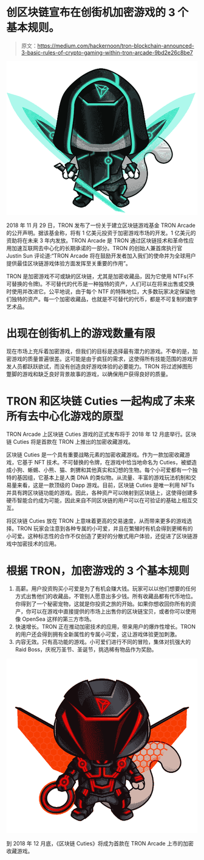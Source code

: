 # 创区块链宣布在创街机加密游戏的 3 个基本规则。

> 原文：<https://medium.com/hackernoon/tron-blockchain-announced-3-basic-rules-of-crypto-gaming-within-tron-arcade-9bd2e26c8be7>

![](img/f6bfcd8b59aa6989d4de5287077dda1b.png)

2018 年 11 月 29 日，TRON 发布了一份关于建立区块链游戏基金 TRON Arcade 的公开声明。据该基金称，将有 1 亿美元投资于加密游戏市场的开发。1 亿美元的资助将在未来 3 年内发放。TRON Arcade 是 TRON 通过区块链技术和革命性应用加速互联网去中心化的长期承诺的一部分。TRON 的创始人兼首席执行官 Justin Sun 评论道:“TRON Arcade 将在鼓励开发者加入我们的使命并为全球用户提供最佳区块链游戏体验方面发挥至关重要的作用”。

TRON 是加密游戏不可或缺的区块链，尤其是加密收藏品，因为它使用 NTFs(不可替换的令牌)。不可替代的代币是一种独特的资产，人们可以在将来出售或交换时使用并改进它。公平地说，由于每个 NTF 的特殊地位，大多数玩家决定保留他们独特的资产。每一个加密收藏品，也就是不可替代的代币，都是不可复制的数字艺术品。

# 出现在创街机上的游戏数量有限

现在市场上充斥着加密游戏，但我们的目标是选择最有潜力的游戏。不幸的是，加密游戏的质量普遍很差。这可能是由于疯狂的需求，这使得所有技能范围的游戏开发人员都跃跃欲试，而没有创造良好游戏体验的必要能力。TRON 将过滤掉图形蹩脚的游戏和缺乏良好背景故事的游戏，以确保用户获得良好的质量。

# TRON 和区块链 Cuties 一起构成了未来所有去中心化游戏的原型

TRON Arcade 上区块链 Cuties 游戏的正式发布将于 2018 年 12 月底举行。区块链 Cuties 将是首款在 TRON 上推出的加密收藏游戏。

区块链 Cuties 是一个具有重要战略元素的加密收藏游戏。作为一款加密收藏游戏，它基于 NFT 技术。不可替换的令牌，在游戏中恰当地命名为 Cuties，被塑造成小狗、蜥蜴、小熊、猫、刺猬和其他真实和幻想的生物。每个小可爱都有一个独特的基因组，它基本上是人类 DNA 的类似物。从流量、丰富的游戏玩法机制和交易量来看，这是一款顶级的 Dapp 游戏。目前，区块链 Cuties 是唯一利用 NFTs 并具有跨区块链功能的游戏。因此，各种资产可以映射到区块链上，这使得创建多硬币智能合约成为可能，因此来自不同区块链的用户可以在可验证的基础上相互交互。

将区块链 Cuties 放在 TRON 上意味着更高的交易速度，从而带来更多的游戏选择。TRON 玩家会注意到各种专属的小可爱，并且在繁殖时有机会得到更稀有的小可爱。这种标志性的合作不仅创造了更好的分散式用户体验，还促进了区块链游戏中加密技术的应用。

# 根据 TRON，加密游戏的 3 个基本规则

1.  高薪。用户投资购买小可爱是为了有机会赚大钱。玩家可以以他们想要的任何方式出售他们的收藏品，不管别人愿意出多少钱。所有收藏品都有代币地位。你得到了一个秘密宠物，这就是你投资之旅的开始。如果你想收回你所有的资产，你可以在游戏中直接提供的市场上出售你的区块链宝贝，或者你可以使用像 OpenSea 这样的第三方市场。
2.  快速增长。TRON 正在推动加密技术的应用，带来用户的爆炸性增长。TRON 的用户还会得到拥有全新属性的专属小可爱，这让游戏体验更加刺激。
3.  内容无效。只有高功能的游戏。小可爱们进行不同的冒险，集体对抗强大的 Raid Boss，庆祝万圣节、圣诞节，挑选稀有物品作为奖励。

![](img/3fe4a884f5dc0ea6ce21b01168ff3d7a.png)

到 2018 年 12 月底，《区块链 Cuties》将成为首款在 TRON Arcade 上市的加密收藏游戏。
